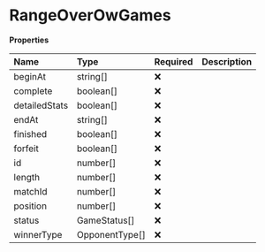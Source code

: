 # RangeOverOwGames

**Properties**

| Name          | Type           | Required | Description |
| :------------ | :------------- | :------- | :---------- |
| beginAt       | string[]       | ❌       |             |
| complete      | boolean[]      | ❌       |             |
| detailedStats | boolean[]      | ❌       |             |
| endAt         | string[]       | ❌       |             |
| finished      | boolean[]      | ❌       |             |
| forfeit       | boolean[]      | ❌       |             |
| id            | number[]       | ❌       |             |
| length        | number[]       | ❌       |             |
| matchId       | number[]       | ❌       |             |
| position      | number[]       | ❌       |             |
| status        | GameStatus[]   | ❌       |             |
| winnerType    | OpponentType[] | ❌       |             |

<!-- This file was generated by liblab | https://liblab.com/ -->

